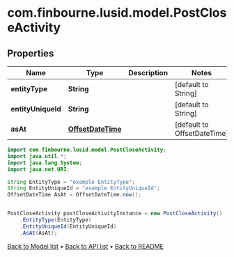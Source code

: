 # com.finbourne.lusid.model.PostCloseActivity

## Properties

Name | Type | Description | Notes
------------ | ------------- | ------------- | -------------
**entityType** | **String** |  | [default to String]
**entityUniqueId** | **String** |  | [default to String]
**asAt** | [**OffsetDateTime**](OffsetDateTime.md) |  | [default to OffsetDateTime]

```java
import com.finbourne.lusid.model.PostCloseActivity;
import java.util.*;
import java.lang.System;
import java.net.URI;

String EntityType = "example EntityType";
String EntityUniqueId = "example EntityUniqueId";
OffsetDateTime AsAt = OffsetDateTime.now();


PostCloseActivity postCloseActivityInstance = new PostCloseActivity()
    .EntityType(EntityType)
    .EntityUniqueId(EntityUniqueId)
    .AsAt(AsAt);
```


[Back to Model list](../README.md#documentation-for-models) &#8226; [Back to API list](../README.md#documentation-for-api-endpoints) &#8226; [Back to README](../README.md)
